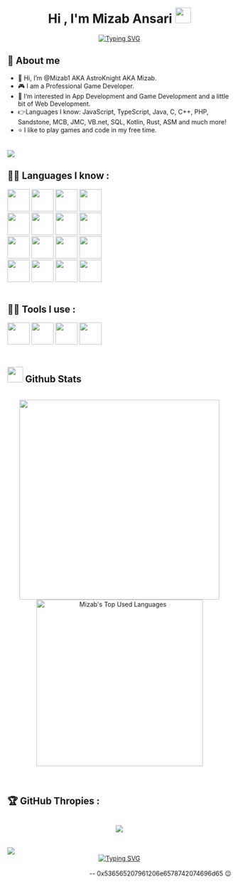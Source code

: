 <h1 align="center"><b>Hi , I'm Mizab Ansari </b><img src="https://media.giphy.com/media/hvRJCLFzcasrR4ia7z/giphy.gif" width="35"></h1>

<p align="center">
  <a href="https://git.io/typing-svg"><img src="https://readme-typing-svg.demolab.com?font=Cascadia+Code&size=24&pause=1000&width=435&lines=Self-taught+Game+Developer;Computer+Science+Student;Active+Thinker+and+Learner;Love+to+try+out+new+things" alt="Typing SVG" /></a>
</p>

<!-- Section -->

## 🙋‍ **About me**

- 👋 Hi, I’m @Mizab1 AKA AstroKnight AKA Mizab.
- 🎮 I am a Professional Game Developer.
- 👀 I’m interested in App Development and Game Development and a little bit of Web Development.
- 👉Languages I know: JavaScript, TypeScript, Java, C, C++, PHP, Sandstone, MCB, JMC, VB.net, SQL, Kotlin, Rust, ASM and much more!
- ⭐ I like to play games and code in my free time.
<br>
<img src="https://user-images.githubusercontent.com/73097560/115834477-dbab4500-a447-11eb-908a-139a6edaec5c.gif">
<br>

<!-- Section -->

## 🧑‍💻 **Languages I know  :**
               
<img src="https://user-images.githubusercontent.com/67660416/219933600-663d70f0-f518-4e69-9d8c-d0df6f031aab.png" width="50" height="50"/> <img src="https://user-images.githubusercontent.com/67660416/219933934-f295abd3-7a0c-4aaa-9bf9-b41746bd9f1f.png" width="50" height="50"/> <img src="https://user-images.githubusercontent.com/67660416/219933965-0c5d5e1e-566a-4c18-91a2-753a751fef3a.png" width="50" height="50"/> <img src="https://user-images.githubusercontent.com/67660416/219934072-20faa5d7-825d-4483-9035-aa7c70aafba3.png" width="50" height="50"/>
<br>
<img src="https://user-images.githubusercontent.com/67660416/219934110-fc49e338-a0bb-4325-a61c-aca3fecc2f14.png" width="50" height="50"/> <img src="https://cdn-icons-png.flaticon.com/512/8760/8760206.png" width="50" height="50"/> <img src="https://user-images.githubusercontent.com/67660416/219934374-300bb52d-d1da-4770-a9d3-2b336542c391.png" width="50" height="50"/> <img src="https://user-images.githubusercontent.com/67660416/219934480-60fcedb2-5cca-4df8-a0bf-db444a360447.png" width="50" height="50"/>
<br>
<img src="https://user-images.githubusercontent.com/67660416/219934524-35662e49-aa73-4d8a-9e1e-f906377a61c6.png" width="50" height="50"/> <img src="https://user-images.githubusercontent.com/67660416/219934671-95ec9ac6-d37d-4890-bf4c-20a2c9d016e6.png" width="50" height="50"/> <img src="https://user-images.githubusercontent.com/67660416/219934643-68249a17-01b6-456f-a902-2de515039869.png" width="50" height="50"/> <img src="https://sandstone-documentation.vercel.app/img/icons/logo.png" width="50" height="50"/>
<br>
<img src="https://mcbuild.dev/img/logo.png" width="50" height="50"/> <img src="https://minecraft-tutos.com/wp-content/uploads/2020/09/optifine-logo.jpg" width="50" height="50"/> <img src="https://github.com/WingedSeal/jmc/raw/webpage/src/assets/image/jmc_icon192.png?raw=true" width="50" height="50"/> <img src="https://user-images.githubusercontent.com/67660416/219936447-b31ad6d4-073a-4018-b123-3b8cc9fe041f.png" width="50" height="50"/>
<br>
<br>

<!-- Section -->


## 🧑‍💻 **Tools I use  :**
<img src="https://user-images.githubusercontent.com/67660416/219934840-87957501-62c4-4e1e-a3c8-9d4b4b49d6c0.png" width="50" height="50"/> <img src="https://user-images.githubusercontent.com/67660416/219934904-4aa58d63-af87-412d-9af7-2b2774b1d9fa.png" width="50" height="50"/> <img src="https://user-images.githubusercontent.com/67660416/219935019-80a07954-3d67-4e62-9483-9c3f4101042d.png" width="50" height="50"/> <img src="https://user-images.githubusercontent.com/67660416/219935071-39885be6-a8b3-4925-9edb-653ce4e8ab76.png" width="50" height="50"/>
<br>
<br>

<!-- Section -->


## <img src="https://media.giphy.com/media/iY8CRBdQXODJSCERIr/giphy.gif" width="35"><b> Github Stats  </b>
<br>
<div align="center">
  <a href="https://github.com/Mizab1/">
    <img src="https://github-readme-stats.vercel.app/api?username=Mizab1&include_all_commits=true&count_private=true&show_icons=true&line_height=27&title_color=7A7ADB&icon_color=2234AE&text_color=D3D3D3&bg_color=0,000000,130F40" width="450"/>
    <img src="https://github-readme-stats.vercel.app/api/top-langs/?username=Mizab1&langs_count=8d&show_icons=true&locale=en&layout=compact&line_height=20&title_color=7A7ADB&icon_color=2234AE&text_color=D3D3D3&bg_color=0,000000,130F40" width="375"  alt="Mizab's Top Used Languages"/>
  </a>
</div>
<br><br>

<!-- Section -->

## 🏆 GitHub Thropies  :<br>

<br>
  <div align="center">
    <img src="https://github-profile-trophy.vercel.app/?username=Mizab1&theme=algolia&row=1" />
  </div>
<br>


<!-- Section -->


<br>
<img src="https://user-images.githubusercontent.com/73097560/115834477-dbab4500-a447-11eb-908a-139a6edaec5c.gif">
<br>

<div align="center">
  <a href="https://git.io/typing-svg"><img src="https://readme-typing-svg.demolab.com?font=Cascadia+Code&duration=1500&pause=200&multiline=true&repeat=false&width=500&height=150&lines=%22You+are+not+a+true+programmer+until+;you+spend+hours+debugging+your+code+and+;it+turns+out+to+be+a+typo%22+~Mizab" alt="Typing SVG" /></a>
</div>
<br>
<div align="right">
  -- 0x536565207961206e6578742074696d65 😉
</div>
<!---
Mizab1/Mizab1 is a ✨ special ✨ repository because its `README.md` (this file) appears on your GitHub profile.
You can click the Preview link to take a look at your changes.
--->
